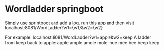 # Wordladder springboot

Simply use sprintboot and add a log.
run this app and then visit localhost:8081/WordLadder?w1={w1}&w2={w2}

For example:
localhost:8081/WordLadder?w1=apple&w2=keep
A ladder from keep back to apple: apple ample amole mole moe mee bee beep keep